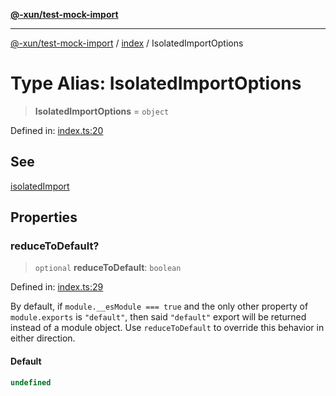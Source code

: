 [**@-xun/test-mock-import**](../../README.md)

***

[@-xun/test-mock-import](../../README.md) / [index](../README.md) / IsolatedImportOptions

# Type Alias: IsolatedImportOptions

> **IsolatedImportOptions** = `object`

Defined in: [index.ts:20](https://github.com/Xunnamius/test-utils/blob/0c376d4e553bb471a993ec435fc80b8a718069ca/packages/test-mock-import/src/index.ts#L20)

## See

[isolatedImport](../functions/isolatedImport.md)

## Properties

### reduceToDefault?

> `optional` **reduceToDefault**: `boolean`

Defined in: [index.ts:29](https://github.com/Xunnamius/test-utils/blob/0c376d4e553bb471a993ec435fc80b8a718069ca/packages/test-mock-import/src/index.ts#L29)

By default, if `module.__esModule === true` and the only other property of
`module.exports` is `"default"`, then said `"default"` export will be
returned instead of a module object. Use `reduceToDefault` to override this
behavior in either direction.

#### Default

```ts
undefined
```
